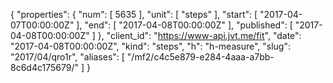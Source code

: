 {
  "properties": {
    "num": [
      5635
    ],
    "unit": [
      "steps"
    ],
    "start": [
      "2017-04-07T00:00:00Z"
    ],
    "end": [
      "2017-04-08T00:00:00Z"
    ],
    "published": [
      "2017-04-08T00:00:00Z"
    ]
  },
  "client_id": "https://www-api.jvt.me/fit",
  "date": "2017-04-08T00:00:00Z",
  "kind": "steps",
  "h": "h-measure",
  "slug": "2017/04/qro1r",
  "aliases": [
    "/mf2/c4c5e879-e284-4aaa-a7bb-8c6d4c175679/"
  ]
}
